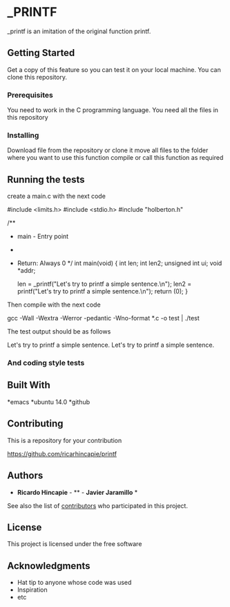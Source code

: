 # _PRINTF

_printf is an imitation of the original function printf. 

## Getting Started

Get a copy of this feature so you can test it on your local machine.
You can clone this repository.

### Prerequisites

You need to work in the C programming language.
You need all the files in this repository

### Installing

Download file from the repository or clone it
move all files to the folder where you want to use this function
compile or call this function as required

## Running the tests

create a main.c with the next code

#include <limits.h>
#include <stdio.h>
#include "holberton.h"

/**
 * main - Entry point
 *
 * Return: Always 0
 */
int main(void)
{
    int len;
    int len2;
    unsigned int ui;
    void *addr;

    len = _printf("Let's try to printf a simple sentence.\n");
    len2 = printf("Let's try to printf a simple sentence.\n");
    return (0);
}

Then compile with the next code

gcc -Wall -Wextra -Werror -pedantic -Wno-format *.c -o test | ./test

The test output should be as follows

Let's try to printf a simple sentence.
Let's try to printf a simple sentence.

### And coding style tests

## Built With

*emacs
*ubuntu 14.0
*github

## Contributing

This is a repository for your contribution

https://github.com/ricarhincapie/printf

## Authors

* **Ricardo Hincapie** - ** - **Javier Jaramillo** *

See also the list of [contributors](https://github.com/ricarhincapie/printf) who participated in this project.

## License

This project is licensed under the free software

## Acknowledgments

* Hat tip to anyone whose code was used
* Inspiration
* etc

